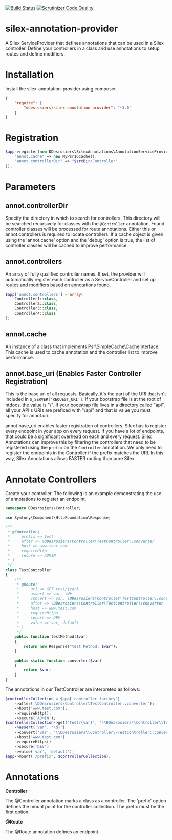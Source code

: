 [![Build Status](https://travis-ci.org/danadesrosiers/silex-annotation-provider.svg?branch=master)](https://travis-ci.org/danadesrosiers/silex-annotation-provider)
[![Scrutinizer Code Quality](https://scrutinizer-ci.com/g/danadesrosiers/silex-annotation-provider/badges/quality-score.png?b=master)](https://scrutinizer-ci.com/g/danadesrosiers/silex-annotation-provider/?branch=master)

silex-annotation-provider
=========================

A Silex ServiceProvider that defines annotations that can be used in a Silex controller.  Define your controllers in a class and use annotations to setup routes and define modifiers.


Installation
============

Install the silex-annotation-provider using composer.

```json
{
    "require": {
        "ddesrosiers/silex-annotation-provider": "~3.0"
    }
}
```

Registration
============
```php
$app->register(new DDesrosiers\SilexAnnotations\AnnotationServiceProvider(), array(
    "annot.cache" => new MyPsr16Cache(),
    "annot.controllerDir" => "$srcDir/Controller"
));
```

Parameters
==========
annot.controllerDir
-------------------
Specify the directory in which to search for controllers.  This directory will be searched recursively for classes with the `@Controller` annotation.  Found controller classes will be processed for route annotations.  Either this or annot.controllers is required to locate controllers.  If a cache object is given using the 'annot.cache' option and the 'debug' option is true, the list of controller classes will be cached to improve performance.

annot.controllers
-----------------
An array of fully qualified controller names.  If set, the provider will automatically register each controller as a ServiceController and set up routes and modifiers based on annotations found.
```php
$app['annot.controllers'] = array(
	Controller1::class,
	Controller2::class,
	Controller3::class,
	Controller4::class
);
```
annot.cache
-----------
An instance of a class that implements Psr\SimpleCache\CacheInterface.  This cache is used to cache annotation and the controller list to improve performance.

annot.base_uri (Enables Faster Controller Registration)
--------------
This is the base uri of all requests.  Basically, it's the part of the URI that isn't included in `$_SERVER['REQUEST_URI']`.  If your bootstrap file is at the root of htdocs, the value is "/".  If your bootstrap file lives in a directory called "api", all your API's URIs are prefixed with "/api" and that is value you must specify for annot.uri.

annot.base_uri enables faster registration of controllers.  Silex has to register every endpoint in your app on every request.  If you have a lot of endpoints, that could be a significant overhead on each and every request.  Silex Annotations can improve this by filtering the controllers that need to be registered using the `prefix` on the `Controller` annotation.  We only need to register the endpoints in the Controller if the prefix matches the URI.  In this way, Silex Annotations allows FASTER routing than pure Silex. 

Annotate Controllers
====================
Create your controller.  The following is an example demonstrating the use of annotations to register an endpoint.
```php
namespace DDesrosiers\Controller;

use Symfony\Component\HttpFoundation\Response;

/**
 * @Controller(
 *     prefix => test
 *     after => \DDesrosiers\Controller\TestController::converter
 *     host => www.test.com
 *     requireHttp
 *     secure => ADMIN
 * )
 */
class TestController
{
    /**
     * @Route(
     *     uri => GET test/{var}
     *     assert => var, \d+
     *     convert => var, \DDesrosiers\Controller\TestController::converter
     *     after => \DDesrosiers\Controller\TestController::converter
     *     host => www.test.com
     *     requireHttps
     *     secure => DEV
     *     value => var, default
     * )
     */
    public function testMethod($var)
    {
        return new Response("test Method: $var");
    }

    public static function converter($var)
    {
        return $var;
    }
}
```

The annotations in our TestController are interpreted as follows:
```php
$controllerCollection = $app['controller_factory']
    ->after('\DDesrosiers\Controller\TestController::converter');
    ->host('www.test.com');
    ->requireHttp();
    ->secure('ADMIN');
$controllerCollection->get("test/{var}", "\\DDesrosiers\\Controller\\TestController:testMethod")
    ->assert('var', '\d+')
    ->convert('var', "\\DDesrosiers\\Controller\\TestController::converter");
    ->host('www.test.com')
    ->requireHttps()
    ->secure('DEV')
    ->value('var', 'default');
$app->mount('/prefix', $controllerCollection);
```

Annotations
===========
**Controller**

The @Controller annotation marks a class as a controller.  The 'prefix' option defines the mount point for the controller collection.  The prefix must be the first option.

**@Route**

The @Route annotation defines an endpoint.
